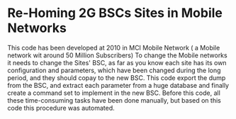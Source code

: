 # Re-Homing 2G BSCs Sites in Mobile Networks
This code has been developed at 2010 in MCI Mobile Network ( a Mobile network wit around 50 Million Subscribers)
To change the Mobile networks it needs to change the Sites' BSC, as far as you know each site has its own configuration and parameters, which have been changed during the long period, and they should copay to the new BSC.
This code export the dump from the BSC, and extract each parameter from a huge database and finally create a command set to implement in the new BSC.
Before this code, all these time-consuming tasks have been done manually, but based on this code this procedure was automated.
